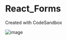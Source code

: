 # React_Forms
Created with CodeSandbox

![image](https://user-images.githubusercontent.com/47928185/158451737-b6b5c539-f9dd-4878-977d-9031996a6d27.png)

